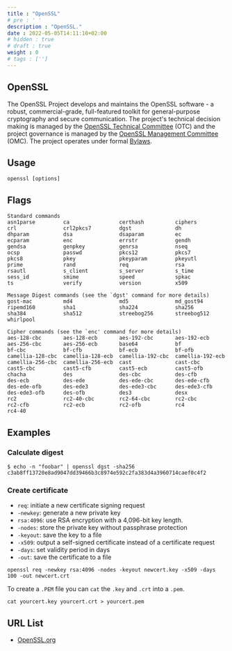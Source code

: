 ```yaml
---
title : "OpenSSL"
# pre : ' '
description : "OpenSSL."
date : 2022-05-05T14:11:10+02:00
# hidden : true
# draft : true
weight : 0
# tags : ['']
---
```


## OpenSSL

The OpenSSL Project develops and maintains the OpenSSL software - a robust, commercial-grade, full-featured toolkit for general-purpose cryptography and secure communication. The project's technical decision making is managed by the [OpenSSL Technical Committee](https://www.openssl.org/community/otc.html) (OTC) and the project governance is managed by the [OpenSSL Management Committee](https://www.openssl.org/community/omc.html) (OMC). The project operates under formal [Bylaws](https://www.openssl.org/policies/omc-bylaws.html).

## Usage

```plain
openssl [options]
```

## Flags

```plain
Standard commands
asn1parse         ca                certhash          ciphers           
crl               crl2pkcs7         dgst              dh                
dhparam           dsa               dsaparam          ec                
ecparam           enc               errstr            gendh             
gendsa            genpkey           genrsa            nseq              
ocsp              passwd            pkcs12            pkcs7             
pkcs8             pkey              pkeyparam         pkeyutl           
prime             rand              req               rsa               
rsautl            s_client          s_server          s_time            
sess_id           smime             speed             spkac             
ts                verify            version           x509              

Message Digest commands (see the `dgst' command for more details)
gost-mac          md4               md5               md_gost94         
ripemd160         sha1              sha224            sha256            
sha384            sha512            streebog256       streebog512       
whirlpool         

Cipher commands (see the `enc' command for more details)
aes-128-cbc       aes-128-ecb       aes-192-cbc       aes-192-ecb       
aes-256-cbc       aes-256-ecb       base64            bf                
bf-cbc            bf-cfb            bf-ecb            bf-ofb            
camellia-128-cbc  camellia-128-ecb  camellia-192-cbc  camellia-192-ecb  
camellia-256-cbc  camellia-256-ecb  cast              cast-cbc          
cast5-cbc         cast5-cfb         cast5-ecb         cast5-ofb         
chacha            des               des-cbc           des-cfb           
des-ecb           des-ede           des-ede-cbc       des-ede-cfb       
des-ede-ofb       des-ede3          des-ede3-cbc      des-ede3-cfb      
des-ede3-ofb      des-ofb           des3              desx              
rc2               rc2-40-cbc        rc2-64-cbc        rc2-cbc           
rc2-cfb           rc2-ecb           rc2-ofb           rc4               
rc4-40            
```

## Examples

### Calculate digest

```plain
$ echo -n "foobar" | openssl dgst -sha256
c3ab8ff13720e8ad9047dd39466b3c8974e592c2fa383d4a3960714caef0c4f2
```

### Create certificate

- `req`: initiate a new certificate signing request
- `-newkey`: generate a new private key
- `rsa:4096`: use RSA encryption with a 4,096-bit key length.
- `-nodes`: store the private key without passphrase protection
- `-keyout`: save the key to a file
- `-x509`: output a self-signed certificate instead of a certificate request
- `-days`: set validity period in days
- `-out`: save the certificate to a file

```plain
openssl req -newkey rsa:4096 -nodes -keyout newcert.key -x509 -days 100 -out newcert.crt
```

To create a `.PEM` file you can `cat` the `.key` and `.crt` into a `.pem`.

`cat yourcert.key yourcert.crt > yourcert.pem`

## URL List

- [OpenSSL.org](https://www.openssl.org/)
